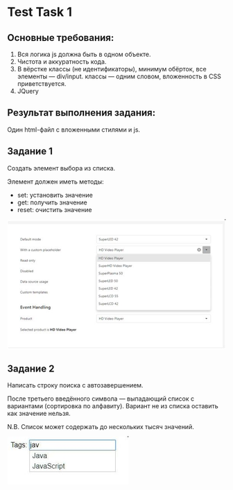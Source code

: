 # Test Task 1

## Основные требования:
1. Вся логика js должна быть в одном объекте.
2. Чистота и аккуратность кода.
3. В вёрстке классы (не идентификаторы), минимум обёрток, все элементы — div/input. классы — одним словом, вложенность в CSS приветствуется.
4. JQuery

## Результат выполнения задания:
Один html-файл с вложенными стилями и js.

## Задание 1
Создать элемент выбора из списка.

Элемент должен иметь методы:

* set: установить значение
* get: получить значение
* reset: очистить значение

![SelectMenu](/images/selectmenu.jpg)

## Задание 2
Написать строку поиска с автозавершением.

После третьего введённого символа — выпадающий список с вариантами (сортировка по алфавиту). Вариант не из списка оставить как значение нельзя.

N.B. Список может содержать до нескольких тысяч значений.

![ComboBox](/images/combobox.jpg)
